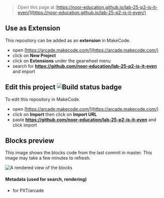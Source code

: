  


> Open this page at [https://noor-education.github.io/lab-25-p2-is-it-even/](https://noor-education.github.io/lab-25-p2-is-it-even/)

## Use as Extension

This repository can be added as an **extension** in MakeCode.

* open [https://arcade.makecode.com/](https://arcade.makecode.com/)
* click on **New Project**
* click on **Extensions** under the gearwheel menu
* search for **https://github.com/noor-education/lab-25-p2-is-it-even** and import

## Edit this project ![Build status badge](https://github.com/noor-education/lab-25-p2-is-it-even/workflows/MakeCode/badge.svg)

To edit this repository in MakeCode.

* open [https://arcade.makecode.com/](https://arcade.makecode.com/)
* click on **Import** then click on **Import URL**
* paste **https://github.com/noor-education/lab-25-p2-is-it-even** and click import

## Blocks preview

This image shows the blocks code from the last commit in master.
This image may take a few minutes to refresh.

![A rendered view of the blocks](https://github.com/noor-education/lab-25-p2-is-it-even/raw/master/.github/makecode/blocks.png)

#### Metadata (used for search, rendering)

* for PXT/arcade
<script src="https://makecode.com/gh-pages-embed.js"></script><script>makeCodeRender("{{ site.makecode.home_url }}", "{{ site.github.owner_name }}/{{ site.github.repository_name }}");</script>

